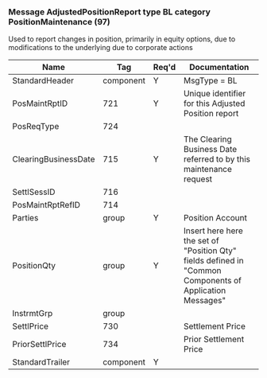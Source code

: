 ### Message AdjustedPositionReport type BL category PositionMaintenance (97)

Used to report changes in position, primarily in equity options, due to modifications to the underlying due to corporate actions

| Name                 | Tag       | Req'd | Documentation                                                                                            |
|----------------------|-----------|----------|----------------------------------------------------------------------------------------------------------|
| StandardHeader       | component |   Y   | MsgType = BL                                                                                             |
| PosMaintRptID        | 721       |   Y   | Unique identifier for this Adjusted Position report                                                      |
| PosReqType           | 724       |       |                                                                                                          |
| ClearingBusinessDate | 715       |   Y   | The Clearing Business Date referred to by this maintenance request                                       |
| SettlSessID          | 716       |       |                                                                                                          |
| PosMaintRptRefID     | 714       |       |                                                                                                          |
| Parties              | group     |   Y   | Position Account                                                                                         |
| PositionQty          | group     |   Y   | Insert here here the set of "Position Qty" fields defined in "Common Components of Application Messages" |
| InstrmtGrp           | group     |       |                                                                                                          |
| SettlPrice           | 730       |       | Settlement Price                                                                                         |
| PriorSettlPrice      | 734       |       | Prior Settlement Price                                                                                   |
| StandardTrailer      | component |   Y   |                                                                                                          |

